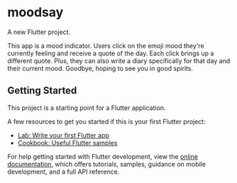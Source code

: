 # moodsay

A new Flutter project.

This app is a mood indicator. Users click on the emoji mood they're currently feeling and receive a quote of the day. Each click brings up a different quote. Plus, they can also write a diary specifically for that day and their current mood. Goodbye, hoping to see you in good spirits.

## Getting Started

This project is a starting point for a Flutter application.

A few resources to get you started if this is your first Flutter project:

- [Lab: Write your first Flutter app](https://docs.flutter.dev/get-started/codelab)
- [Cookbook: Useful Flutter samples](https://docs.flutter.dev/cookbook)

For help getting started with Flutter development, view the
[online documentation](https://docs.flutter.dev/), which offers tutorials,
samples, guidance on mobile development, and a full API reference.
